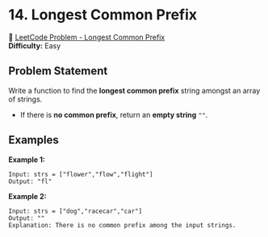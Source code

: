 # 14. Longest Common Prefix

🔗 [LeetCode Problem - Longest Common Prefix](https://leetcode.com/problems/longest-common-prefix/)  
**Difficulty:** Easy

## Problem Statement

Write a function to find the **longest common prefix** string amongst an array of strings.

- If there is **no common prefix**, return an **empty string** `""`.

## Examples

**Example 1:**
```plaintext
Input: strs = ["flower","flow","flight"]
Output: "fl"
```

**Example 2:**
```plaintext
Input: strs = ["dog","racecar","car"]
Output: ""
Explanation: There is no common prefix among the input strings.
```
